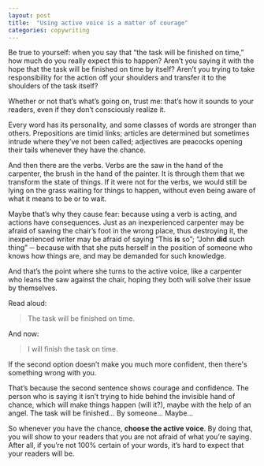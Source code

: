 ```yaml
---
layout: post
title:  "Using active voice is a matter of courage"
categories: copywriting
---
```



Be true to yourself: when you say that “the task will be finished on time,” how much do you really expect this to happen? Aren’t you saying it with the hope that the task will be finished on time by itself? Aren’t you trying to take responsibility for the action off your shoulders and transfer it to the shoulders of the task itself?

Whether or not that’s what’s going on, trust me: that’s how it sounds to your readers, even if they don’t consciously realize it.

Every word has its personality, and some classes of words are stronger than others. Prepositions are timid links; articles are determined but sometimes intrude where they’ve not been called; adjectives are peacocks opening their tails whenever they have the chance.

And then there are the verbs. Verbs are the saw in the hand of the carpenter, the brush in the hand of the painter. It is through them that we transform the state of things. If it were not for the verbs, we would still be lying on the grass waiting for things to happen, without even being aware of what it means to be or to wait.

Maybe that’s why they cause fear: because using a verb is acting, and actions have consequences. Just as an inexperienced carpenter may be afraid of sawing the chair’s foot in the wrong place, thus destroying it, the inexperienced writer may be afraid of saying “This **is** so”; “John **did** such thing” ─ because with that she puts herself in the position of someone who knows how things are, and may be demanded for such knowledge.

And that’s the point where she turns to the active voice, like a carpenter who leans the saw against the chair, hoping they both will solve their issue by themselves.

Read aloud:

>The task will be finished on time.

And now:

>I will finish the task on time.

If the second option doesn’t make you much more confident, then there's something wrong with you.

That’s because the second sentence shows courage and confidence. The person who is saying it isn’t trying to hide behind the invisible hand of chance, which will make things happen (will it?), maybe with the help of an angel. The task will be finished… By someone… Maybe…

So whenever you have the chance, **choose the active voice**. By doing that, you will show to your readers that you are not afraid of what you’re saying. After all, if you’re not 100% certain of your words, it’s hard to expect that your readers will be.